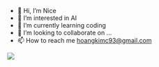 - 👋 Hi, I’m Nice
- 👀 I’m interested in AI
- 🌱 I’m currently learning coding
- 💞️ I’m looking to collaborate on ...
- 📫 How to reach me hoangkimc93@gmail.com

[![](https://visitcount.itsvg.in/api?id=mrdiamond12312&label=Profile%20Views&color=1&icon=3&pretty=false)](https://visitcount.itsvg.in)
<!---
mrdiamond12312/mrdiamond12312 is a ✨ special ✨ repository because its `README.md` (this file) appears on your GitHub profile.
You can click the Preview link to take a look at your changes.
--->
